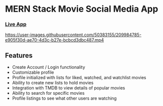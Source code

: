 # MERN Stack Movie Social Media App
### [Live App](https://movie.cd3vane.dev "Movie App")




https://user-images.githubusercontent.com/50383155/209984785-e905f30d-ae70-4d3c-b27e-bcbcd3dbc487.mp4


## Features
- Create Account / Login functionality
- Customizable profile
- Profile initialized with lists for liked, watched, and watchlist movies
- Ability to create new lists to hold movies
- Integration with TMDB to view details of popular movies
- Ability to search for specific movies
- Profile listings to see what other users are watching


